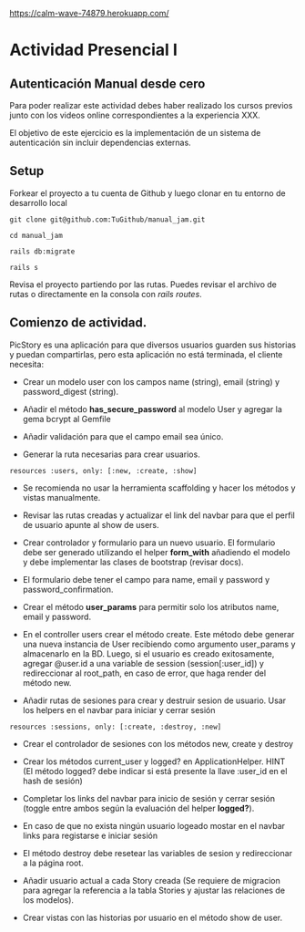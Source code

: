 https://calm-wave-74879.herokuapp.com/

# Actividad Presencial I
## Autenticación Manual desde cero


Para poder realizar este actividad debes haber realizado los cursos previos junto con los videos online correspondientes a la experiencia XXX.


El objetivo de este ejercicio es la implementación de un sistema de autenticación sin incluir dependencias externas.

## Setup

Forkear el proyecto a tu cuenta de Github y luego clonar en tu entorno de desarrollo local

```
git clone git@github.com:TuGithub/manual_jam.git

cd manual_jam

rails db:migrate

rails s
 ```
Revisa el proyecto partiendo por las rutas. Puedes revisar el archivo de rutas o directamente en la consola con _rails routes_.

## Comienzo de actividad.

PicStory es una aplicación para que diversos usuarios guarden sus historias y puedan compartirlas, pero esta aplicación no está terminada, el cliente necesita:

* Crear un modelo user con los campos name (string), email (string) y password_digest (string).

* Añadir el método **has_secure_password** al modelo User y agregar la gema bcrypt al Gemfile

* Añadir validación para que el campo email sea único.

* Generar la ruta necesarias para crear usuarios.

```
resources :users, only: [:new, :create, :show]
```
* Se recomienda no usar la herramienta scaffolding y hacer los métodos y vistas manualmente.

* Revisar las rutas creadas y actualizar el link del navbar para que el perfil de usuario apunte al show de users.

* Crear controlador y formulario para un nuevo usuario. El formulario debe ser generado utilizando el helper **form_with** añadiendo el modelo y debe implementar las clases de bootstrap (revisar docs).

* El formulario debe tener el campo para name, email y password y password_confirmation.

* Crear el método **user_params** para permitir solo los atributos name, email y password.

* En el controller users crear el método create. Este método debe generar una nueva instancia de User recibiendo como argumento user_params y almacenarlo en la BD. Luego, si el usuario es creado exitosamente, agregar @user.id a una variable de session (session[:user_id]) y redireccionar al root_path, en caso de error, que haga render del método new.

* Añadir rutas de sesiones para crear y destruir sesion de usuario. Usar los helpers en el navbar para iniciar y cerrar sesión

```
resources :sessions, only: [:create, :destroy, :new]
```
* Crear el controlador de sesiones con los métodos new, create y destroy

* Crear los métodos current_user y logged? en ApplicationHelper. HINT (El método logged? debe indicar si está presente la llave :user_id en el hash de sesión)

* Completar los links del navbar para inicio de sesión y cerrar sesión (toggle entre ambos según la evaluación del helper **logged?**).

* En caso de que no exista ningún usuario logeado mostar en el navbar links para registarse e iniciar sesión

* El método destroy debe resetear las variables de sesion y redireccionar a la página root.

* Añadir usuario actual a cada Story creada (Se requiere de migracion para agregar la referencia a la tabla Stories y ajustar las relaciones de los modelos).

* Crear vistas con las historias por usuario en el método show de user.
